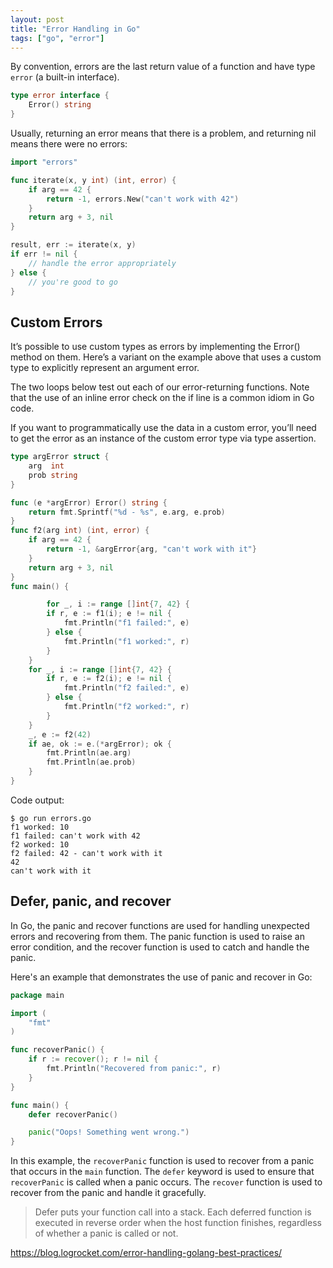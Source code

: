 ```yaml
---
layout: post
title: "Error Handling in Go"
tags: ["go", "error"]
---
```


By convention, errors are the last return value of a function and have type `error` (a built-in interface).

```go
type error interface {
    Error() string
}
```

Usually, returning an error means that there is a problem, and returning nil means there were no errors:

```go
import "errors"

func iterate(x, y int) (int, error) {
	if arg == 42 {
		return -1, errors.New("can't work with 42")
	}
	return arg + 3, nil
}

result, err := iterate(x, y)
if err != nil {
	// handle the error appropriately
} else {
	// you're good to go
}
```

## Custom Errors

It’s possible to use custom types as errors by implementing the Error() method on them. Here’s a variant on the example above that uses a custom type to explicitly represent an argument error.

The two loops below test out each of our error-returning functions. Note that the use of an inline error check on the if line is a common idiom in Go code.

If you want to programmatically use the data in a custom error, you’ll need to get the error as an instance of the custom error type via type assertion.

```go
type argError struct {
    arg  int
    prob string
}

func (e *argError) Error() string {
    return fmt.Sprintf("%d - %s", e.arg, e.prob)
}
func f2(arg int) (int, error) {
    if arg == 42 {
    	return -1, &argError{arg, "can't work with it"}
    }
    return arg + 3, nil
}
func main() {

	    for _, i := range []int{7, 42} {
        if r, e := f1(i); e != nil {
            fmt.Println("f1 failed:", e)
        } else {
            fmt.Println("f1 worked:", r)
        }
    }
    for _, i := range []int{7, 42} {
        if r, e := f2(i); e != nil {
            fmt.Println("f2 failed:", e)
        } else {
            fmt.Println("f2 worked:", r)
        }
    }
    _, e := f2(42)
    if ae, ok := e.(*argError); ok {
        fmt.Println(ae.arg)
        fmt.Println(ae.prob)
    }
}
```

Code output:

```
$ go run errors.go
f1 worked: 10
f1 failed: can't work with 42
f2 worked: 10
f2 failed: 42 - can't work with it
42
can't work with it
```

## Defer, panic, and recover

In Go, the panic and recover functions are used for handling unexpected errors and recovering from them. The panic function is used to raise an error condition, and the recover function is used to catch and handle the panic.

Here's an example that demonstrates the use of panic and recover in Go:


```go
package main

import (
    "fmt"
)

func recoverPanic() {
    if r := recover(); r != nil {
        fmt.Println("Recovered from panic:", r)
    }
}

func main() {
    defer recoverPanic()

    panic("Oops! Something went wrong.")
}
```

In this example, the `recoverPanic` function is used to recover from a panic that occurs in the `main` function. The `defer` keyword is used to ensure that `recoverPanic` is called when a panic occurs. The `recover` function is used to recover from the panic and handle it gracefully.

> Defer puts your function call into a stack. Each deferred function is executed in reverse order when the host function finishes, regardless of whether a panic is called or not. 

https://blog.logrocket.com/error-handling-golang-best-practices/